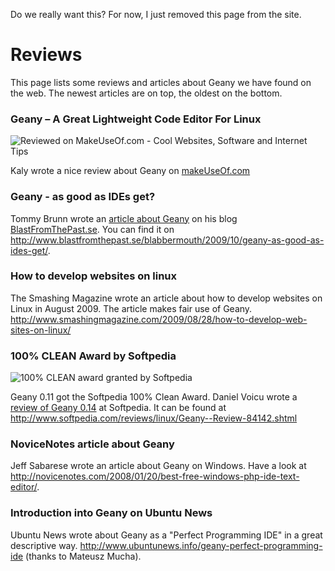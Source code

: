 <div>
<p>Do we really want this? For now, I just removed this page from the site.</p>
<h1>Reviews</h1>
<p>This page lists some reviews and articles about Geany we have found on the web. The newest articles are on top, the oldest on the bottom.</p>
<h3>Geany – A Great Lightweight Code Editor For Linux</h3>
<div><img alt="Reviewed on MakeUseOf.com - Cool Websites, Software and Internet Tips" border="0" src="http://makeuseof.com/images/logo/reviewed.png" title="Reviewed on MakeUseOf.com - Cool Websites, Software and Internet Tips"></div>
<p class="vspace">Kaly wrote a nice review about Geany on <a class="urllink" href="http://www.makeuseof.com/tag/geany-great-lightweight-code-editor-linux/" rel="nofollow">makeUseOf.com</a></p>
<h3>Geany - as good as IDEs get?</h3>
<p>Tommy Brunn wrote an <a class="urllink" href="http://www.blastfromthepast.se/blabbermouth/2009/10/geany-as-good-as-ides-get/" rel="nofollow">article about Geany</a> on his blog <a class="urllink" href="http://www.BlastFromThePast.se" rel="nofollow">BlastFromThePast.se</a>. You can find it on <a class="urllink" href="http://www.blastfromthepast.se/blabbermouth/2009/10/geany-as-good-as-ides-get/" rel="nofollow">http://www.blastfromthepast.se/blabbermouth/2009/10/geany-as-good-as-ides-get/</a>.</p>
<h3>How to develop websites on linux</h3>
<p>The Smashing Magazine wrote an article about how to develop websites on Linux in August 2009. The article makes fair use of Geany. <a class="urllink" href="http://www.smashingmagazine.com/2009/08/28/how-to-develop-web-sites-on-linux/" rel="nofollow">http://www.smashingmagazine.com/2009/08/28/how-to-develop-web-sites-on-linux/</a></p>
<h3>100% CLEAN Award by Softpedia</h3>
<div><img alt="100% CLEAN award granted by Softpedia" border="0" src="http://www.softpedia.com/images/spyward/softpedia_clean_award_f.gif" title="100% CLEAN award granted by Softpedia"></div>
<p class="vspace">Geany 0.11 got the Softpedia 100% Clean Award. Daniel Voicu wrote a <a class="urllink" href="http://www.softpedia.com/reviews/linux/Geany--Review-84142.shtml" rel="nofollow">review of Geany 0.14</a> at Softpedia. It can be found at <a class="urllink" href="http://www.softpedia.com/reviews/linux/Geany--Review-84142.shtml" rel="nofollow">http://www.softpedia.com/reviews/linux/Geany--Review-84142.shtml</a></p>
<h3>NoviceNotes article about Geany</h3>
<p>Jeff Sabarese wrote an article about Geany on Windows. Have a look at <a class="urllink" href="http://novicenotes.com/2008/01/20/best-free-windows-php-ide-text-editor/" rel="nofollow">http://novicenotes.com/2008/01/20/best-free-windows-php-ide-text-editor/</a>.</p>
<h3>Introduction into Geany on Ubuntu News</h3>
<p>Ubuntu News wrote about Geany as a "Perfect Programming IDE" in a great descriptive way. <a class="urllink" href="http://www.ubuntunews.info/geany-perfect-programming-ide" rel="nofollow">http://www.ubuntunews.info/geany-perfect-programming-ide</a> (thanks to Mateusz Mucha).</p>
</div>
